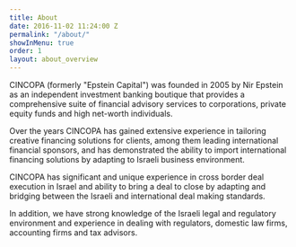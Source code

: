 ```yaml
---
title: About
date: 2016-11-02 11:24:00 Z
permalink: "/about/"
showInMenu: true
order: 1
layout: about_overview
---
```


CINCOPA (formerly "Epstein Capital") was founded in 2005 by Nir Epstein as an independent investment banking boutique that provides a comprehensive suite of financial advisory services to corporations, private equity funds and high net-worth individuals.




Over the years CINCOPA has gained extensive experience in tailoring creative financing solutions for clients, among them leading international financial sponsors, and has demonstrated the ability to import international financing solutions by adapting to Israeli business environment.




CINCOPA has significant and unique experience in cross border deal execution in Israel and ability to bring a deal to close by adapting and bridging between the Israeli and international deal making standards.




In addition, we have strong knowledge of the Israeli legal and regulatory environment and experience in dealing with regulators, domestic law firms, accounting firms and tax advisors.     